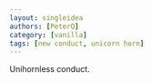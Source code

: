 ```yaml
---
layout: singleidea
authors: [PeterQ]
category: [vanilla]
tags: [new conduct, unicorn horn]
---
```

Unihornless conduct.
